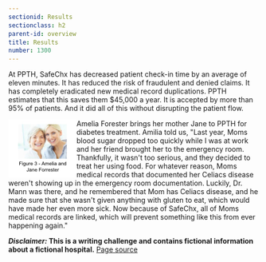 ```yaml
---
sectionid: Results
sectionclass: h2
parent-id: overview
title: Results
number: 1300
---
```

At PPTH, SafeChx has decreased patient check-in time by an average of eleven minutes. It has reduced the risk of fraudulent and denied claims. It has completely eradicated new medical record duplications. PPTH estimates that this saves them $45,000 a year. It is accepted by more than 95% of patients. And it did all of this without disrupting the patient flow.

<img style="float: left;" src="https://raw.githubusercontent.com/knc789/case-study/gh-pages/img/AmeliaandJean.jpg"> Amelia Forester brings her mother Jane to PPTH for diabetes treatment. Amilia told us, "Last year, Moms blood sugar dropped too quickly while I was at work and her friend brought her to the emergency room. Thankfully, it wasn't too serious, and they decided to treat her using food. For whatever reason, Moms medical records that documented her Celiacs disease weren't showing up in the emergency room documentation. Luckily, Dr. Mann was there, and he remembered that Mom has Celiacs disease, and he made sure that she wasn't given anything with gluten to eat, which would have made her even more sick. Now because of SafeChx, all of Moms medical records are linked, which will prevent something like this from ever happening again."
  
    
	  
	    
		
**_Disclaimer:_ This is a writing challenge and contains fictional information about a fictional hospital.**
[Page source](https://github.com/knc789/case-study)